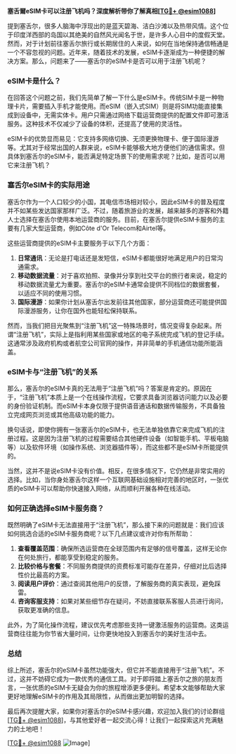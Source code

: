 **塞舌爾eSIM卡可以注册飞机吗？深度解析带你了解真相[[TG💪+ @esim1088](https://t.me/s/esim1088)]**

提到塞舌尔，很多人脑海中浮现出的是蓝天碧海、洁白沙滩以及热带风情。这个位于印度洋西部的岛国以其绝美的自然风光闻名于世，是许多人心目中的度假天堂。然而，对于计划前往塞舌尔旅行或长期居住的人来说，如何在当地保持通信畅通是一个不容忽视的问题。近年来，随着技术的发展，eSIM卡逐渐成为一种便捷的解决方案。那么，问题来了——塞舌尔的eSIM卡是否可以用于注册飞机呢？

### eSIM卡是什么？

在回答这个问题之前，我们先简单了解一下什么是eSIM卡。传统SIM卡是一种物理卡片，需要插入手机才能使用。而eSIM（嵌入式SIM）则是将SIM功能直接集成到设备中，无需实体卡。用户只需通过网络下载运营商提供的配置文件即可激活服务。这种技术不仅减少了设备的体积，还提高了使用的灵活性。

eSIM卡的优势显而易见：它支持多网络切换、无须更换物理卡、便于国际漫游等。尤其对于经常出国的人群来说，eSIM卡能够极大地方便他们的通信需求。但具体到塞舌尔的eSIM卡，能否满足特定场景下的使用需求呢？比如，是否可以用它来注册飞机？

### 塞舌尔eSIM卡的实际用途

塞舌尔作为一个人口较少的小国，其电信市场相对较小，因此eSIM卡的普及程度并不如某些发达国家那样广泛。不过，随着旅游业的发展，越来越多的游客和外籍人士选择在塞舌尔使用本地运营商的服务。目前，在塞舌尔提供eSIM卡服务的主要有几家大型运营商，例如Côte d'Or Telecom和Airtel等。

这些运营商提供的eSIM卡主要服务于以下几个方面：

1. **日常通讯**：无论是打电话还是发短信，eSIM卡都能很好地满足用户的日常沟通需求。
2. **移动数据流量**：对于喜欢拍照、录像并分享到社交平台的旅行者来说，稳定的移动数据流量尤为重要。塞舌尔的eSIM卡通常会提供不同档位的数据套餐，以适应不同的使用习惯。
3. **国际漫游**：如果你计划从塞舌尔出发前往其他国家，部分运营商还可能提供国际漫游服务，让你在国外也能轻松保持联系。

然而，当我们把目光聚焦到“注册飞机”这一特殊场景时，情况变得复杂起来。所谓“注册飞机”，实际上是指利用某些国家或地区的电子系统完成飞机的登记手续。这通常涉及政府机构或者航空公司官网的操作，并非简单的手机通信功能所能涵盖。

### eSIM卡与“注册飞机”的关系

那么，塞舌尔的eSIM卡真的无法用于“注册飞机”吗？答案是肯定的。原因在于，“注册飞机”本质上是一个在线操作流程，它要求具备浏览器访问能力以及必要的身份验证机制。而eSIM卡本身仅限于提供语音通话和数据传输服务，不具备独立完成网页浏览或其他高级功能的能力。

换句话说，即使你拥有一张塞舌尔的eSIM卡，也无法单独依靠它来完成飞机的注册过程。这是因为注册飞机的过程需要结合其他硬件设备（如智能手机、平板电脑等）以及软件环境（如操作系统、浏览器插件等），而这些都不是eSIM卡所能提供的。

当然，这并不是说eSIM卡没有价值。相反，在很多情况下，它仍然是非常实用的选择。比如，当你身处塞舌尔这样一个互联网基础设施相对完善的地区时，一张优质的eSIM卡可以帮助你快速接入网络，从而顺利开展各种在线活动。

### 如何正确选择eSIM卡服务商？

既然明确了eSIM卡无法直接用于“注册飞机”，那么接下来的问题就是：我们应该如何挑选合适的eSIM卡服务商呢？以下几点建议或许对你有所帮助：

1. **查看覆盖范围**：确保所选运营商在全球范围内有足够的信号覆盖，这样无论你在何处旅行，都能享受到稳定的服务。
2. **比较价格与套餐**：不同服务商提供的资费标准可能存在差异，仔细对比后选择性价比最高的方案。
3. **阅读用户评价**：通过查阅其他用户的反馈，了解服务商的真实表现，避免踩雷。
4. **咨询客服支持**：如果对某些细节存在疑问，不妨直接联系客服人员进行询问，获取更准确的信息。

此外，为了简化操作流程，建议优先考虑那些支持一键激活服务的运营商。这类运营商往往能为你节省大量时间，让你更快地投入到塞舌尔的美好生活中去。

### 总结

综上所述，塞舌尔的eSIM卡虽然功能强大，但它并不能直接用于“注册飞机”。不过，这并不妨碍它成为一款优秀的通信工具。对于即将踏上塞舌尔之旅的朋友而言，一张优质的eSIM卡无疑会为你的旅程增添更多便利。希望本文能够帮助大家更好地理解eSIM卡的作用及其局限性，从而做出更加明智的选择。

最后再次提醒大家，如果你对塞舌尔的eSIM卡感兴趣，欢迎加入我们的讨论群组[[TG💪+ @esim1088](https://t.me/s/esim1088)]，与其他爱好者一起交流心得！让我们一起探索这片充满魅力的土地吧！

[[TG💪+ @esim1088](https://t.me/s/esim1088) ![Image](https://i.postimg.cc/4NQfJmqS/Snipaste-2025-05-13-00-14-12.png)]